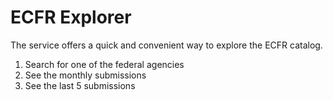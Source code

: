 # ECFR Explorer

The service offers a quick and convenient way to explore the ECFR catalog. 

1. Search for one of the federal agencies
2. See the monthly submissions
3. See the last 5 submissions